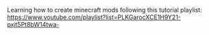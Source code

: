 Learning how to create minecraft mods following this tutorial playlist:
https://www.youtube.com/playlist?list=PLKGarocXCE1H9Y21-pxjt5Pt8bW14twa-
